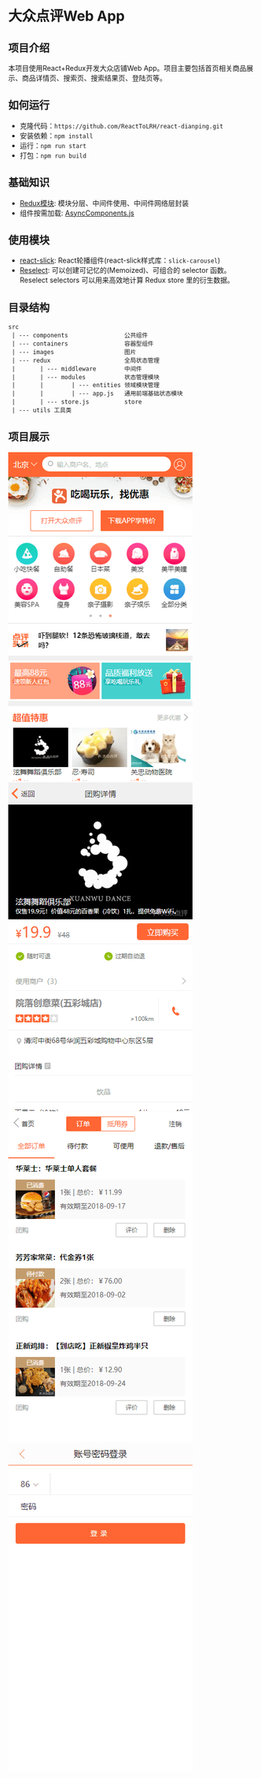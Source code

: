 # 大众点评Web App

## 项目介绍

本项目使用React+Redux开发大众店铺Web App。项目主要包括首页相关商品展示、商品详情页、搜索页、搜索结果页、登陆页等。

## 如何运行

+ 克隆代码：`https://github.com/ReactToLRH/react-dianping.git`
+ 安装依赖：`npm install`
+ 运行：`npm run start`
+ 打包：`npm run build`

## 基础知识

+ [Redux模块](./readme/redux.md): 模块分层、中间件使用、中间件网络层封装
+ 组件按需加载: [AsyncComponents.js](./src/utils/AsyncComponent.js)

## 使用模块

+ [react-slick](https://react-slick.neostack.com/): React轮播组件(react-slick样式库：`slick-carousel`)
+ [Reselect](https://github.com/reduxjs/reselect): 可以创建可记忆的(Memoized)、可组合的 selector 函数。Reselect selectors 可以用来高效地计算 Redux store 里的衍生数据。

## 目录结构

``` txt
src
 | --- components                公共组件
 | --- containers                容器型组件
 | --- images                    图片
 | --- redux                     全局状态管理
 |       | --- middleware        中间件
 |       | --- modules           状态管理模块
 |       |        | --- entities 领域模块管理
 |       |        | --- app.js   通用前端基础状态模块
 |       | --- store.js          store
 | --- utils 工具类
```

## 项目展示

![app01](./readme/images/app01.png)
![app02](./readme/images/app02.png)
![app03](./readme/images/app03.png)
![app04](./readme/images/app04.png)
